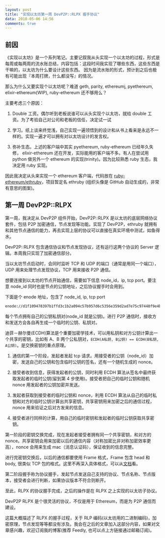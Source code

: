 ```yaml
---
layout: post
title: "实现以太坊第一周 DevP2P::RLPX 握手协议"
data: 2018-05-06 14:56
comments: true
---
```


前因
--------------

《实现以太坊》是一个系列笔记。主要记叙我从头实现一个以太坊的过程，形式是每周或每两周的流水账总结，内容包括：这段时间我实现了哪些东西，这些东西是干嘛的，以太坊为什么要设计这些东西。
因为是流水账的形式，预计到之后也极有可能出现『本周打牌，什么都没写』的情况。

那么为什么又要实现个以太坊呢？难道 geth, parity, ethereumj, pyethereum, elixir-ethereum(WIP), ruby-ethereum 还不够用么？

主要考虑三个原因：

1. Double 工资。偶尔听到老板说谁可以从头实现个以太坊，就给 double 工资。为了考验自己对公司和老板的信任，决定试一试

2. 学习。纸上谈来终觉浅，自己实现一遍领悟到的设计和从书上看来是永远不一样的。实现一遍才可以拥有对以太坊设计的发言权。

3. 弥补生态。上述的客户端中其实 pyethereum, ruby-ethereum 已经年久失修， elixir-ethereum 还在开发，实际能用的客户端不多。有人在尝试用 python 做另外一个 ethereum 的实现(trinity)。因为比较熟悉 ruby 生态，我决定用 ruby 实现。

因此我决定从头来实现一个 ethereum 客户端，代码放在 [ruby-ethereum/ethruby](https://github.com/ruby-ethereum/ethruby)，项目暂定名 ethruby (组织头像是 GitHub 自动生成的，非常有意思的图案)。

第一周 DevP2P::RLPX
--------------

第一周，我决定从 DevP2P 组件开始，DevP2P::RLPX 是以太坊的底层网络协议套件，包括 P2P 加密通信，节点发现等功能。实现了 DevP2P，ethruby 就拥有和其他节点通信的能力，再去实现上层的协议可以直接在真实环境中测试，如鱼得水。

DevP2P::RLPX 包含通信协议和节点发现协议，还有运行这两个协议的 Server 逻辑。本周我只实现了加密通信部分。

当以太坊节点启动时，会同时监听 TCP 和 UDP 的端口（通常是用同一个端口），UDP 用来处理节点发现协议，TCP 用来接收 P2P 通信。

想要连接到以太坊的节点开始通信，需要如下信息 node_id，ip, tcp port。要注意 node_id 同时也是节点的公钥地址，之后协议握手时会用到。

下面是个 enode 地址，包含了 node_id, ip, tcp port

``` bash
enode://d1f109478397b1ffd3c1b2a094c57b957d6c5356e359d2ad7e75c97448f9e4b0d6138b660ad80eab2a01bc9837e40af87e25c6eb1951634a9e55e4b280737e0e@127.0.0.1:33333
```

每个节点拥有自己的公钥私钥对(node_id 就是公钥)。进行 P2P 通信时，接收方和发送方会各自再生成一个临时的公钥、私钥对。

迪菲－赫尔曼(ECDH)算法是个重要加密学技术，可以用私钥和对方公钥计算出一个共享的密钥，比如有 A、B 两个公私钥对，`ECDH(A私钥, B公钥) == ECDH(B私钥, A公钥)`。是交换密钥的重点原理。

1. 通信的第一个阶段，发起者发起 tcp 请求。用接受者的公钥（node_id）加密，发送自己的公钥和包含临时公钥的签名，还有一个随机生成的 nonce。

2. 接受者收到信息，获得发起者的公钥，同时利用 ECDH 算法从签名中最终获取发起者的临时公钥(留到第 4 步使用)。接受者把自己的临时公钥和随机 nonce 用发起者的公钥加密并发送。

3. 发起者获取到接受者的临时公钥和 nonce，利用 ECDH 算法从自己的临时私钥和对方的临时公钥计算出共享密钥，共享密钥用来加密之后的通信过程，nonce 用来验证之后对方发来的信息。

4. 接受者进行同样的计算，用自己的临时密钥和发起者的临时公钥获取共享密钥。

第一阶段的密钥交换完成，现在发起者接受者拥有同一个共享密钥，和对方的 nonce。共享密钥会用来加密以后的通信内容（对称加密比非对称加密效率更高），nonce 会用来生成 mac（消息认证码），保证收到的信息完整。

进行完密钥交换后，以后的通信都要使用 Frame 格式，Frame 包含 head 和 body, 很类似 TCP 包的格式。这里不再深入具体格式，可以从[文档](https://github.com/ethereum/devp2p/blob/master/rlpx.md#framing)看。

第二阶段握手称为协议握手，发起节点发送自己支持的协议、节点名称、节点版本，接受者会进行判断，如果协议版本不符合则断开。

至此，RLPX 的协议握手完成，之后的操作是在 RLPX 之上实现的以太坊子协议。

DevP2P RLPX 是个很灵活的协议，不仅是用于 Ethereum，而是为 P2P 通信而建设。

这篇大概描述了 RLPX 的握手过程，关于 RLP 编码(以太坊用的二进制编码)，加密原理，节点发现等等都没有涉及。我会在之后的文章加入这部分内容，如果对文章感兴趣，欢迎订阅我的博客(推荐 Feedly, 也可以点上方链接通过邮箱订阅)。
